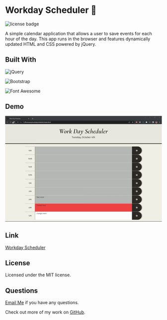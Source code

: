 # Workday Scheduler 📅

![license badge](https://img.shields.io/badge/license-MIT-blue)

A simple calendar application that allows a user to save events for each hour of the day. This app runs in the browser and features dynamically updated HTML and CSS powered by jQuery.

## Built With

![jQuery](https://img.shields.io/badge/jQuery-0769AD?style=for-the-badge&logo=jquery&logoColor=white)

![Bootstrap](https://img.shields.io/badge/Bootstrap-563D7C?style=for-the-badge&logo=bootstrap&logoColor=white)

![Font Awesome](https://img.shields.io/badge/Font_Awesome-339AF0?style=for-the-badge&logo=fontawesome&logoColor=white)


## Demo
![A user clicks on slots on the color-coded calendar and edits the events.](./demo.gif)

## Link 

[Workday Scheduler](https://chloeharris1.github.io/workdayscheduler/)


## License
Licensed under the MIT license.

## Questions 
[Email Me](Chloe.a.harris17@gmail.com) if you have any questions.

Check out more of my work on [GitHub](https://github.com/chloeharris1).
